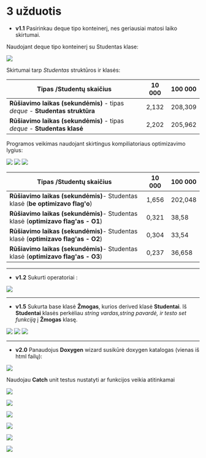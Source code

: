 # 3 užduotis

* **v1.1**
Pasirinkau deque tipo konteinerį, nes geriausiai matosi laiko skirtumai.

Naudojant deque tipo konteinerį su Studentas klase:

![](https://user-images.githubusercontent.com/45967745/55881503-74493200-5bab-11e9-811a-4f40fcd8618a.JPG)

Skirtumai tarp *Studentas* struktūros ir klasės:

**Tipas /Studentų skaičius**|10 000|100 000
|---|:---:|---|
**Rūšiavimo laikas (sekundėmis)** - tipas *deque* - **Studentas struktūra**|2,132|208,309|
**Rūšiavimo laikas (sekundėmis)** - tipas *deque* - **Studentas klasė**|2,202|205,962|


Programos veikimas naudojant skirtingus kompiliatoriaus optimizavimo lygius:

![](https://user-images.githubusercontent.com/45967745/55881733-e4f04e80-5bab-11e9-8852-38fcd51012f3.JPG)
![](https://user-images.githubusercontent.com/45967745/55881734-e588e500-5bab-11e9-92cf-cc9eb4fcea8e.JPG)
![](https://user-images.githubusercontent.com/45967745/55881738-e752a880-5bab-11e9-8b82-ede2a9f64e05.JPG)

**Tipas /Studentų skaičius**|10 000|100 000
|---|:---:|---|
**Rūšiavimo laikas (sekundėmis)**- Studentas klasė (**be optimizavo flag'o**) | 1,656|202,048|
**Rūšiavimo laikas (sekundėmis)**- Studentas klasė (**optimizavo flag'as - O1**) | 0,321|38,58|
**Rūšiavimo laikas (sekundėmis)**- Studentas klasė (**optimizavo flag'as - O2**) | 0,304|33,54|
**Rūšiavimo laikas (sekundėmis)**- Studentas klasė (**optimizavo flag'as - O3**) | 0,237|36,658|

___
* **v1.2**
Sukurti operatoriai : 

![](https://user-images.githubusercontent.com/45967745/56970723-6fefb380-6b70-11e9-8917-8e0876a25030.png)
____
* **v1.5**
Sukurta base klasė **Žmogas**, kurios derived klasė **Studentai**. Iš **Studentai** klasės perkėliau *string vardas,string pavardė, ir testo set funkciją* į **Žmogas** klasę.

![](https://user-images.githubusercontent.com/45967745/57059413-e64dfc00-6cbd-11e9-9ec5-00bb2a333050.png)
![](https://user-images.githubusercontent.com/45967745/57061035-2fa14a00-6cc4-11e9-86cf-1908f4a980c2.png)
![](https://user-images.githubusercontent.com/45967745/57061080-52cbf980-6cc4-11e9-8f3c-ab7072ab0337.png)
____
* **v2.0**
Panaudojus **Doxygen** wizard susikūrė doxygen katalogas (vienas iš html failų):

![](https://user-images.githubusercontent.com/45967745/57312504-5d3c2800-70f6-11e9-8cea-eb38fa11a8a6.JPG)

Naudojau **Catch** unit testus nustatyti ar funkcijos veikia atitinkamai

![](https://user-images.githubusercontent.com/45967745/57439314-69d39400-724e-11e9-9ca1-43a5074fd325.png)

![](https://user-images.githubusercontent.com/45967745/57439283-5b857800-724e-11e9-9efd-57109b263712.png)

![](https://user-images.githubusercontent.com/45967745/57439366-8a9be980-724e-11e9-85f7-c9e3d5cb8884.png)

![](https://user-images.githubusercontent.com/45967745/57439341-7b1ca080-724e-11e9-9d58-db3c8b41d187.png)

![](https://user-images.githubusercontent.com/45967745/57439425-a901e500-724e-11e9-8a4d-79f8b83a825e.png)

![](https://user-images.githubusercontent.com/45967745/57439402-9d162300-724e-11e9-9fd0-7398af38fbee.png)



